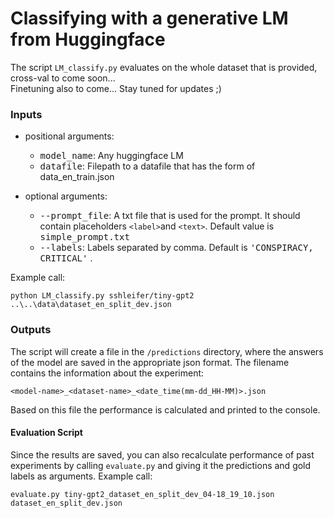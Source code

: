 # Classifying with a generative LM from Huggingface

The script ```LM_classify.py``` evaluates on the whole dataset that is provided, cross-val to come soon... <br> 
Finetuning also to come... Stay tuned for updates ;)

### Inputs
- positional arguments:
    - <tt>model_name</tt>: Any huggingface LM
    - <tt>datafile</tt>: Filepath to a datafile that has the form of data_en_train.json

- optional arguments:
    - <tt>--prompt_file</tt>: A txt file that is used for the prompt. It should contain placeholders ```<label>```and ```<text>```. Default value is <tt>simple_prompt.txt</tt>
    - <tt>--labels</tt>: Labels separated by comma. Default is <tt>'CONSPIRACY, CRITICAL'</tt> . <br>

Example call:
```
python LM_classify.py sshleifer/tiny-gpt2 ..\..\data\dataset_en_split_dev.json
```

### Outputs
The script will create a file in the ```/predictions``` directory, where the answers of the model are saved in the appropriate json format. The filename contains the information about the experiment:
```
<model-name>_<dataset-name>_<date_time(mm-dd_HH-MM)>.json
```
Based on this file the performance is calculated and printed to the console. <br>

#### Evaluation Script
Since the results are saved, you can also recalculate performance of past experiments by calling ```evaluate.py``` and giving it the predictions and gold labels as arguments. Example call:
```
evaluate.py tiny-gpt2_dataset_en_split_dev_04-18_19_10.json dataset_en_split_dev.json 
```



